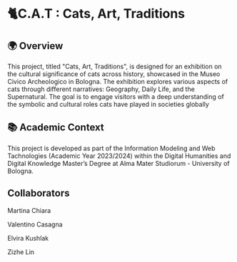 # 🐈C.A.T : Cats, Art, Traditions

## 🌍 Overview
This project, titled "Cats, Art, Traditions", is designed for an exhibition on the cultural significance of cats across history, showcased in the Museo Civico Archeologico in Bologna. The exhibition explores various aspects of cats through different narratives: Geography, Daily Life, and the Supernatural. The goal is to engage visitors with a deep understanding of the symbolic and cultural roles cats have played in societies globally

## 📚 Academic Context
This project is developed as part of the Information Modeling and Web Tachnologies (Academic Year 2023/2024) within the Digital Humanities and Digital Knowledge Master’s Degree at Alma Mater Studiorum - University of Bologna.

## Collaborators
Martina Chiara

Valentino Casagna 

Elvira Kushlak

Zizhe Lin




